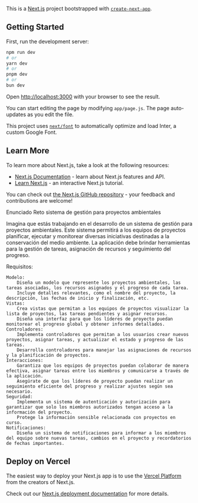 This is a [Next.js](https://nextjs.org/) project bootstrapped with [`create-next-app`](https://github.com/vercel/next.js/tree/canary/packages/create-next-app).

## Getting Started

First, run the development server:

```bash
npm run dev
# or
yarn dev
# or
pnpm dev
# or
bun dev
```

Open [http://localhost:3000](http://localhost:3000) with your browser to see the result.

You can start editing the page by modifying `app/page.js`. The page auto-updates as you edit the file.

This project uses [`next/font`](https://nextjs.org/docs/basic-features/font-optimization) to automatically optimize and load Inter, a custom Google Font.

## Learn More

To learn more about Next.js, take a look at the following resources:

- [Next.js Documentation](https://nextjs.org/docs) - learn about Next.js features and API.
- [Learn Next.js](https://nextjs.org/learn) - an interactive Next.js tutorial.

You can check out [the Next.js GitHub repository](https://github.com/vercel/next.js/) - your feedback and contributions are welcome!


Enunciado
Reto sistema de gestión para proyectos ambientales

Imagina que estás trabajando en el desarrollo de un sistema de gestión para proyectos ambientales. Este sistema permitirá a los equipos de proyectos planificar, ejecutar y monitorear diversas iniciativas destinadas a la conservación del medio ambiente. La aplicación debe brindar herramientas para la gestión de tareas, asignación de recursos y seguimiento del progreso.

Requisitos:

    Modelo:
        Diseña un modelo que represente los proyectos ambientales, las tareas asociadas, los recursos asignados y el progreso de cada tarea.
        Incluye detalles relevantes, como el nombre del proyecto, la descripción, las fechas de inicio y finalización, etc.
    Vistas:
        Crea vistas que permitan a los equipos de proyectos visualizar la lista de proyectos, las tareas pendientes y asignar recursos.
        Diseña una interfaz para que los líderes de proyecto puedan monitorear el progreso global y obtener informes detallados.
    Controladores:
        Implementa controladores que permitan a los usuarios crear nuevos proyectos, asignar tareas, y actualizar el estado y progreso de las tareas.
        Desarrolla controladores para manejar las asignaciones de recursos y la planificación de proyectos.
    Interacciones:
        Garantiza que los equipos de proyectos puedan colaborar de manera efectiva, asignar tareas entre los miembros y comunicarse a través de la aplicación.
        Asegúrate de que los líderes de proyecto puedan realizar un seguimiento eficiente del progreso y realizar ajustes según sea necesario.
    Seguridad:
        Implementa un sistema de autenticación y autorización para garantizar que solo los miembros autorizados tengan acceso a la información del proyecto.
        Protege la información sensible relacionada con proyectos en curso.
    Notificaciones:
        Diseña un sistema de notificaciones para informar a los miembros del equipo sobre nuevas tareas, cambios en el proyecto y recordatorios de fechas importantes.


## Deploy on Vercel

The easiest way to deploy your Next.js app is to use the [Vercel Platform](https://vercel.com/new?utm_medium=default-template&filter=next.js&utm_source=create-next-app&utm_campaign=create-next-app-readme) from the creators of Next.js.

Check out our [Next.js deployment documentation](https://nextjs.org/docs/deployment) for more details.
